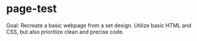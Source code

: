 # page-test
Goal: Recreate a basic webpage from a set design. Utilize basic HTML and CSS, but also prioritize clean and precise code.

